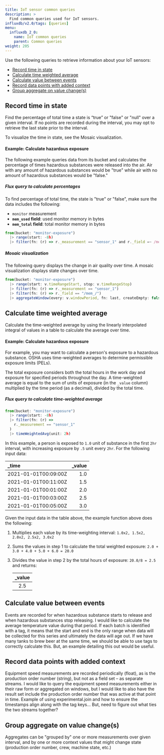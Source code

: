 ```yaml
---
title: IoT sensor common queries
description: >
  Find common queries used for IoT sensors.
influxdb/v2.0/tags: [queries]
menu:
  influxdb_2_0:
    name: IoT common queries
    parent: Common queries
weight: 205
---
```


Use the following queries to retrieve information about your IoT sensors:
- [Record time in state](#record-time-in-state)
- [Calculate time weighted average](#calculate-time-weighted-average)
- [Calculate value between events](#calculate-value-between-events)
- [Record data points with added context](#record-data-points-with-added-context)
- [Group aggregate on value change(s)](#group-aggregate-on-value-changes)

## Record time in state

Find the percentage of total time a state is “true” or "false" or "null" over a given interval. If no points are recorded during the interval, you may opt to retrieve the last state prior to the interval.

To visualize the time in state, see the Mosaic visualization.

#### Example: Calculate hazardous exposure 

The following example queries data from its bucket and calculates the percentage of times hazardous substances were released into the air. Air with any amount of hazardous substances would be "true" while air with no amount of hazardous substances would be "false." 

##### Flux query to calculate percentages 

To find percentage of total time, the state is "true" or "false", make sure the data includes the following: 
- `monitor` measurement 
- **`mem_used` field**: used monitor memory in bytes
- **`mem_total` field**: total monitor memory in bytes

```js
from(bucket: "monitor-exposure")
  |> range(start: -8h)
  |> filter(fn: (r) => r._measurement == "sensor_1" and r._field =~ /mem_/)
```

##### Mosaic visualization 

The following query displays the change in air quality over time. A mosaic visualization displays state changes over time. 

```js
from(bucket: "monitor-exposure")
  |> range(start: v.timeRangeStart, stop: v.timeRangeStop)
  |> filter(fn: (r) => r._measurement == "sensor_1")
  |> filter(fn: (r) => r._field == "/mem_/")
  |> aggregateWindow(every: v.windowPeriod, fn: last, createEmpty: false)
```

## Calculate time weighted average

Calculate the time-weighted average by using the linearly interpolated integral of values in a table to calculate the average over time.

#### Example: Calculate hazardous exposure

For example, you may want to calculate a person's exposure to a hazardous substance. OSHA uses time-weighted averages to determine permissible exposure limits (PELs).

The total exposure considers both the total hours in the work day and exposure for specified periods throughout the day. A time-weighted average is equal to the sum of units of exposure (in the `_value` column) multiplied by the time period (as a decimal), divided by the total time.

##### Flux query to calculate time-weighted average

```js
from(bucket: "monitor-exposure")
  |> range(start: -8h)
  |> filter(fn: (r) =>
    r._measurement == "sensor_1"
  )
  |> timeWeightedAvg(unit: 2h)
```

In this example, a person is exposed to `1.0` unit of substance in the first `2hr` interval, with increasing exposure by `.5` unit every `2hr`. For the following input data:

| _time                | _value |
|:-----                | ------:|
| 2021-01-01T00:09:00Z | 1.0    |
| 2021-01-01T00:11:00Z | 1.5    |
| 2021-01-01T00:01:00Z | 2.0    |
| 2021-01-01T00:03:00Z | 2.5    |
| 2021-01-01T00:05:00Z | 3.0    |

Given the input data in the table above, the example function above does the following:

1. Multiplies each value by its time-weighting interval: `1.0x2, 1.5x2, 2.0x2, 2.5x2, 3.0x2`
2. Sums the values in step 1 to calculate the total weighted exposure: `2.0 + 3.0 + 4.0 + 5.0 + 6.0 = 20.0`
3. Divides the value in step 2 by the total hours of exposure: `20.0/8 = 2.5` and returns:

   | _value |
   | :----: |
   |  2.5   |

## Calculate value between events

Events are recorded for when hazardous substance starts to release and when hazardous substances stop releasing. I would like to calculate the average temperature value during that period.
If each batch is identified with a tag, it means that the start and end is the only range when data will be collected for this series and ultimately the data will age out. If we have many tanks to brew beer at the same time, we should be able to use tags to correctly calculate this. But, an example detailing this out would be useful.

## Record data points with added context

Equipment speed measurements are recorded periodically (float), as is the production order number (string), but not as a field set – as separate streams. I would like to query the equipment speed measurements either in their raw form or aggregated on windows, but I would like to also have the result set include the production order number that was active at that point in time. Example of using experimental.join and how to ensure the timestamps align along with the tag keys... But, need to figure out what ties the two streams together?

## Group aggregate on value change(s)

Aggregates can be "grouped by" one or more measurements over given interval, and by one or more context values that might change state (production order number, crew, machine state, etc.)